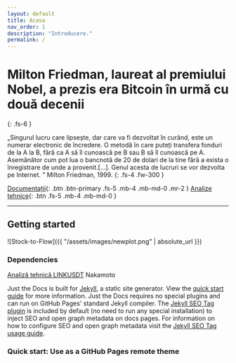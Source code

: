```yaml
---
layout: default
title: Acasa
nav_order: 1
description: "Introducere."
permalink: /
---
```


# Milton Friedman, laureat al premiului Nobel, a prezis era Bitcoin în urmă cu două decenii
{: .fs-6 }

„Singurul lucru care lipsește, dar care va fi dezvoltat în curând, este un numerar electronic de încredere. O metodă în care puteți transfera fonduri de la A la B, fără ca A să îl cunoască pe B sau B să îl cunoască pe A. Asemănător cum pot lua o bancnotă de 20 de dolari de la tine fără a exista  o înregistrare de unde a provenit.[...]. Genul acesta de lucruri se vor dezvolta pe Internet. ” Milton Friedman, 1999.
{: .fs-4 .fw-300 }

[Documentații](#getting-started){: .btn .btn-primary .fs-5 .mb-4 .mb-md-0 .mr-2 } [Analize tehnice](docs/2020-11-21-welcome-to-jekyll.html){: .btn .fs-5 .mb-4 .mb-md-0 }



---

## Getting started
![Stock-to-Flow]({{ "/assets/images/newplot.png" | absolute_url }})
### Dependencies

<!-- TradingView Widget BEGIN -->
<div class="tradingview-widget-container">
  <div class="tradingview-widget-container__widget"></div>
  <div class="tradingview-widget-copyright"><a href="https://in.tradingview.com/symbols/LINKUSDT/technicals/" rel="noopener" target="_blank"><span class="blue-text">Analiză tehnică LINKUSDT</span></a> Nakamoto</div>
  <script type="text/javascript" src="https://s3.tradingview.com/external-embedding/embed-widget-technical-analysis.js" async>
  {
  "interval": "1m",
  "width": 325,
  "isTransparent": false,
  "height": 450,
  "symbol": "BINANCE:LINKUSDT",
  "showIntervalTabs": true,
  "locale": "in",
  "colorTheme": "light"
}
  </script>
</div>
<!-- TradingView Widget END -->

Just the Docs is built for [Jekyll](https://jekyllrb.com), a static site generator. View the [quick start guide](https://jekyllrb.com/docs/) for more information. Just the Docs requires no special plugins and can run on GitHub Pages' standard Jekyll compiler. The [Jekyll SEO Tag plugin](https://github.com/jekyll/jekyll-seo-tag) is included by default (no need to run any special installation) to inject SEO and open graph metadata on docs pages. For information on how to configure SEO and open graph metadata visit the [Jekyll SEO Tag usage guide](https://jekyll.github.io/jekyll-seo-tag/usage/).

### Quick start: Use as a GitHub Pages remote theme